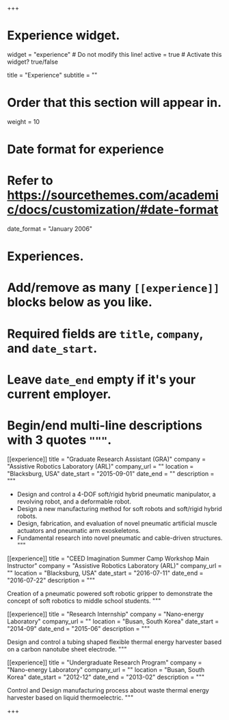 +++
# Experience widget.
widget = "experience"  # Do not modify this line!
active = true  # Activate this widget? true/false

title = "Experience"
subtitle = ""

# Order that this section will appear in.
weight = 10

# Date format for experience
#   Refer to https://sourcethemes.com/academic/docs/customization/#date-format
date_format = "January 2006"

# Experiences.
#   Add/remove as many `[[experience]]` blocks below as you like.
#   Required fields are `title`, `company`, and `date_start`.
#   Leave `date_end` empty if it's your current employer.
#   Begin/end multi-line descriptions with 3 quotes `"""`.
[[experience]]
  title = "Graduate Research Assistant (GRA)"
  company = "Assistive Robotics Laboratory (ARL)"
  company_url = ""
  location = "Blacksburg, USA"
  date_start = "2015-09-01"
  date_end = ""
  description = """
  
  
  * Design and control a 4-DOF soft/rigid hybrid pneumatic manipulator, a revolving robot, and a deformable robot.
  * Design a new manufacturing method for soft robots and soft/rigid hybrid robots.
  * Design, fabrication, and evaluation of novel pneumatic artificial muscle actuators and pneumatic arm exoskeletons.
  * Fundamental research into novel pneumatic and cable-driven structures.
  """

[[experience]]
  title = "CEED Imagination Summer Camp Workshop Main Instructor"
  company = "Assistive Robotics Laboratory (ARL)"
  company_url = ""
  location = "Blacksburg, USA"
  date_start = "2016-07-11"
  date_end = "2016-07-22"
  description = """
  
  Creation of a pneumatic powered soft robotic gripper to demonstrate the concept of soft robotics to middle school students.
  """

[[experience]]
  title = "Research Internship"
  company = "Nano-energy Laboratory"
  company_url = ""
  location = "Busan, South Korea"
  date_start = "2014-09"
  date_end = "2015-06"
  description = """
  
  Design and control a tubing shaped flexible thermal energy harvester based on a carbon nanotube sheet electrode.
  """
  
[[experience]]
  title = "Undergraduate Research Program"
  company = "Nano-energy Laboratory"
  company_url = ""
  location = "Busan, South Korea"
  date_start = "2012-12"
  date_end = "2013-02"
  description = """
  
  Control and Design manufacturing process about waste thermal energy harvester based on liquid thermoelectric.
  """


+++
